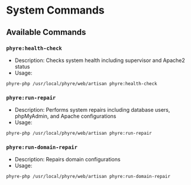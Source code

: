 # System Commands

## Available Commands

### `phyre:health-check`
- Description: Checks system health including supervisor and Apache2 status
- Usage: 
```
phyre-php /usr/local/phyre/web/artisan phyre:health-check
```

### `phyre:run-repair`
- Description: Performs system repairs including database users, phpMyAdmin, and Apache configurations  
- Usage: 
```
phyre-php /usr/local/phyre/web/artisan phyre:run-repair
```

### `phyre:run-domain-repair`
- Description: Repairs domain configurations
- Usage: 
```
phyre-php /usr/local/phyre/web/artisan phyre:run-domain-repair
```
